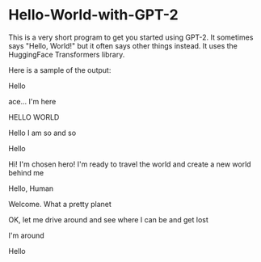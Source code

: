 # Hello-World-with-GPT-2
This is a very short program to get you started using GPT-2. It sometimes says "Hello, World!" but it often says other things instead.
It uses the HuggingFace Transformers library. 

Here is a sample of the output:

Hello

ace... I'm here

HELLO WORLD

Hello I am so and so

Hello

Hi! I'm chosen hero! I'm ready to travel the world and create a new world behind me

Hello, Human

Welcome. What a pretty planet

OK, let me drive around and see where I can be and get lost

I'm around

Hello
